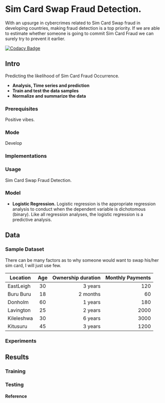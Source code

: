 # Sim Card Swap Fraud Detection.
With an upsurge in cybercrimes related to Sim Card Swap fraud in developing countries, making fraud detection is a top priority. If we are able to estimate whether someone is going to commit Sim Card Fraud we can surely try to prevent it earlier. 

[![Codacy Badge](https://api.codacy.com/project/badge/Grade/a7e80990559246c9b3e98782a42c241f)](https://www.codacy.com/project/syombuamadona/Sim-Card-Fraud-Detection./dashboard?utm_source=github.com&amp;utm_medium=referral&amp;utm_content=Madonahs/Sim-Card-Fraud-Detection.&amp;utm_campaign=Badge_Grade_Dashboard)

## Intro
Predicting the likelihood of Sim Card Fraud Occurrence.
* **Analysis, Time series and prediction**
* **Train and test the data samples**
* **Normalize and summarize the data**

### Prerequisites
Positive vibes.

### Mode
Develop

### Implementations

### Usage
Sim Card Swap Fraud Detection.
### Model

* **Logistic Regression.** Logistic regression is the appropriate regression analysis to conduct when the dependent variable is dichotomous (binary).  Like all regression analyses, the logistic regression is a predictive analysis.


## Data
### Sample Dataset
There can be many factors as to why someone would want to swap his/her sim card, I will just use few.

| Location                  | Age           | Ownership duration    | Monthly Payments |
| -------------         |:--------------------: | ----------------: | ---------------:|
|EastLeigh              |30                     | 3 years           |120               |
|Buru Buru              |18                     | 2 months          |60               |
|Donholm                |60                     | 1 years           |180               |
|Lavington              |25                     | 2 years           |2000               |
|Kileleshwa             |30                     | 6 years           |3000               |
|Kitusuru               |45                     | 3 years           |1200               |






### Experiments

## Results

### Training

### Testing

#### Reference
